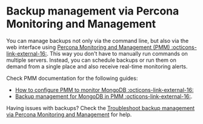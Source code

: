 # Backup management via Percona Monitoring and Management

You can manage backups not only via the command line, but also via the web interface using [Percona Monitoring and Management (PMM) :octicons-link-external-16:](https://www.percona.com/doc/percona-monitoring-and-management/2.x/index.html). This way you don't have to manually run commands on multiple servers. Instead, you can schedule backups or run them on demand from a single place and also receive real-time monitoring alerts.

Check PMM documentation for the following guides:

* [How to configure PMM to monitor MongoDB :octicons-link-external-16:](https://docs.percona.com/percona-monitoring-and-management/setting-up/client/mongodb.html)
* [Backup management for MongoDB in PMM :octicons-link-external-16:](https://docs.percona.com/percona-monitoring-and-management/get-started/backup/backup_mongo.html). 

Having issues with backups? Check the [Troubleshoot backup management via Percona Monitoring and Management](troubleshoot/pbm-pmm.md) for help.





